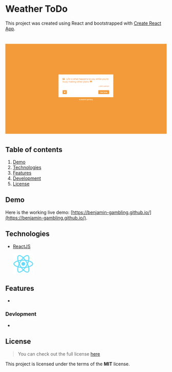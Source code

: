 # Weather ToDo

This project was created using React and bootstrapped with [Create React App](https://github.com/facebook/create-react-app).

# ![Weather ToDo](readme_img/screenshot.png)

## Table of contents

1. [Demo](#demo)
2. [Technologies](#technologies)
3. [Features](#features)
4. [Development](#development)
5. [License](#license)

## Demo

Here is the working live demo:
[https://benjamin-gambling.github.io/](https://benjamin-gambling.github.io/).

## Technologies

- [ReactJS](https://reactjs.org/)

  <img width="64" height="64" src="readme_img/react.png">

## Features

-

### Devlopment

-

## License

> You can check out the full license [here](LICENSE)

This project is licensed under the terms of the **MIT** license.
